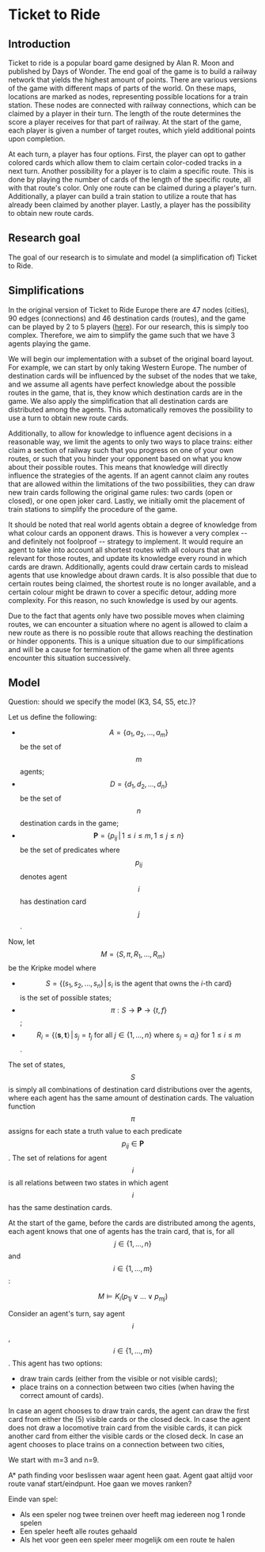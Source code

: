 <head>
<link rel="stylesheet" href="https://cdn.jsdelivr.net/npm/katex@0.10.2/dist/katex.min.css" integrity="sha384-yFRtMMDnQtDRO8rLpMIKrtPCD5jdktao2TV19YiZYWMDkUR5GQZR/NOVTdquEx1j" crossorigin="anonymous">
<script defer src="https://cdn.jsdelivr.net/npm/katex@0.10.2/dist/katex.min.js" integrity="sha384-9Nhn55MVVN0/4OFx7EE5kpFBPsEMZxKTCnA+4fqDmg12eCTqGi6+BB2LjY8brQxJ" crossorigin="anonymous"></script>
<script defer src="https://cdn.jsdelivr.net/npm/katex@0.10.2/dist/contrib/auto-render.min.js" integrity="sha384-kWPLUVMOks5AQFrykwIup5lo0m3iMkkHrD0uJ4H5cjeGihAutqP0yW0J6dpFiVkI" crossorigin="anonymous" onload="renderMathInElement(document.body);"></script>
<style>
.katex-display > .katex {
  display: inline-block;
  white-space: nowrap;
  max-width: 100%;
  overflow-x: scroll;
  text-align: initial;
}
.katex {
  font: normal 1.21em KaTeX_Main, Times New Roman, serif;
  line-height: 1.2;
  white-space: normal;
  text-indent: 0;
}
</style>
</head>

# Ticket to Ride

## Introduction
Ticket to ride is a popular board game designed by Alan R. Moon and published by Days of Wonder. 
The end goal of the game is to build a railway network that yields the highest amount of points. 
There are various versions of the game with different maps of parts of the world. 
On these maps, locations are marked as nodes, representing possible locations for a train station. 
These nodes are connected with railway connections, which can be claimed by a player in their turn. 
The length of the route determines the score a player receives for that part of railway. 
At the start of the game, each player is given a number of target routes, which yield additional points upon completion.

At each turn, a player has four options. 
First, the player can opt to gather colored cards which allow them to claim certain color-coded tracks in a next turn. 
Another possibility for a player is to claim a specific route. 
This is done by playing the number of cards of the length of the specific route, all with that route's color. 
Only one route can be claimed during a player's turn. 
Additionally, a player can build a train station to utilize a route that has already been claimed by another player. 
Lastly, a player has the possibility to obtain new route cards.

## Research goal
The goal of our research is to simulate and model (a simplification of) Ticket to Ride.

## Simplifications
In the original version of Ticket to Ride Europe there are 47 nodes (cities), 90 edges (connections) and 46 destination
cards (routes), and the game can be played by 2 to 5 players ([here](https://towardsdatascience.com/playing-ticket-to-ride-like-a-computer-programmer-2129ac4909d9)). 
For our research, this is simply too complex. Therefore, we aim to simplify the game such that we have 3 agents playing 
the game.

We will begin our implementation with a subset of the original board layout. For example, we can start by only taking
Western Europe. The number of destination cards will be influenced by the subset of the nodes that we take, and we assume
all agents have perfect knowledge about the possible routes in the game, that is, they know which destination cards are
in the game. We also apply the simplification that all destination cards are distributed among the agents. This
automatically removes the possibility to use a turn to obtain new route cards.

Additionally, to allow for knowledge to influence agent decisions in a reasonable way, we limit the agents to only two
ways to place trains: either claim a section of railway such that you progress on one of your own routes, or such that
you hinder your opponent based on what you know about their possible routes. This means that knowledge will directly
influence the strategies of the agents. If an agent cannot claim any routes that are allowed within the limitations of
the two possibilities, they can draw new train cards following the original game rules: two cards (open or closed), or 
one open joker card. Lastly, we initially omit the placement of train stations to simplify the procedure of the game.

It should be noted that real world agents obtain a degree of knowledge from what colour cards an opponent draws. This
is however a very complex -- and definitely not foolproof -- strategy to implement. It would require an agent to take into
account all shortest routes with all colours that are relevant for those routes, and update its knowledge every round
in which cards are drawn. Additionally, agents could draw certain cards to mislead agents that use knowledge about
drawn cards. It is also possible that due to certain routes being claimed, the shortest route is no longer available, and
a certain colour might be drawn to cover a specific detour, adding more complexity. For this reason, no such knowledge
is used by our agents.

Due to the fact that agents only have two possible moves when claiming routes, we can encounter a situation where no
agent is allowed to claim a new route as there is no possible route that allows reaching the destination or hinder
opponents. This is a unique situation due to our simplifications and will be a cause for termination of the game when all
three agents encounter this situation successively.


## Model
Question: should we specify the model (K3, S4, S5, etc.)?

Let us define the following:
* $$A=\{a_1,a_2,\dots,a_m\}$$ be the set of $$m$$ agents;
* $$D=\{d_1,d_2,\dots,d_n\}$$ be the set of $$n$$ destination cards in the game;
* $$\mathbf{P}=\{p_{ij} \, \vert \, 1 \leq i \leq m, 1 \leq j \leq n\}$$ be the set of predicates where $$p_{ij}$$ 
  denotes agent $$i$$ has destination card $$j$$.

Now, let $$M=\langle S, \pi, R_1, \dots, R_m \rangle$$ be the Kripke model where
* $$S = \{(s_1,s_2,\dots,s_n) \, \vert \, s_i \text{ is the agent that owns the } i \text{-th card}\}$$ is the set of possible states;
* $$\pi : S \rightarrow \mathbf{P} \rightarrow \{t, f\}$$;
* $$R_i = \{\langle \mathbf{s}, \mathbf{t} \rangle \, \vert \, s_j = t_j \text{ for all } j \in \{1,\dots,n\} \text{ where } 
s_j = a_i\} \text{ for } 1 \leq i \leq m$$.

The set of states, $$S$$ is simply all combinations of destination card distributions over the agents, where each agent has the
same amount of destination cards. The valuation function $$\pi$$ assigns for each state a truth value to each predicate 
$$p_{ij} \in \mathbf{P}$$. The set of relations for agent $$i$$ is all relations between two states in which agent $$i$$
has the same destination cards.

At the start of the game, before the cards are distributed among the agents, each agent knows that one of agents has
the train card, that is, for all $$j \in \{1,\dots,n\}$$ and $$i \in \{1,\dots,m\}$$:

$$M \models K_i (p_{1j} \lor \dots \lor p_{mj})$$

Consider an agent's turn, say agent $$i$$, $$i\in\{1,\dots,m\}$$.
This agent has two options: 
* draw train cards (either from the visible or not visible cards);
* place trains on a connection between two cities (when having the correct amount of cards).

In case an agent chooses to draw train cards, the agent can draw the first card from either the (5) visible cards or the 
closed deck.
In case the agent does not draw a locomotive train card from the visible cards, it can pick another card from either the visible cards or the closed deck. 
In case an agent chooses to place trains on a connection between two cities, 

We start with m=3 and n=9.


A* path finding voor beslissen waar agent heen gaat. Agent gaat altijd voor route vanaf start/eindpunt.
Hoe gaan we moves ranken?

Einde van spel: 
* Als een speler nog twee treinen over heeft mag iedereen nog 1 ronde spelen
* Een speler heeft alle routes gehaald
* Als het voor geen een speler meer mogelijk om een route te halen
